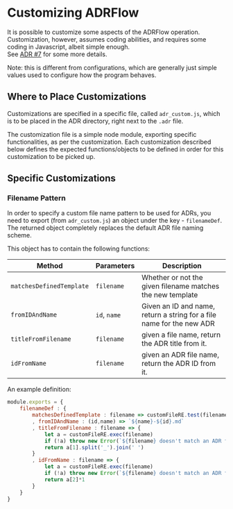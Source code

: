 # Customizing ADRFlow

It is possible to customize some aspects of the ADRFlow operation. Customization, however, assumes coding abilities, and requires some coding in Javascript, albeit simple enough.  
See [ADR #7](./adr/7-Defining_Customizations.md) for some more details.

Note: this is different from configurations, which are generally just simple values used to configure how the program behaves.

## Where to Place Customizations
Customizations are specified in a specific file, called `adr_custom.js`, which is to be placed in the ADR directory, right next to the `.adr` file.

The customization file is a simple node module, exporting specific functionalities, as per the customization. Each customization described below defines the expected functions/objects to be defined in order for this customization to be picked up.

## Specific Customizations

### Filename Pattern
In order to specify a custom file name pattern to be used for ADRs, you need to export (from `adr_custom.js`) an object under the key - `filenameDef`.  
The returned object completely replaces the default ADR file naming scheme.

This object has to contain the following functions:

Method|Parameters|Description
------|----------|-----------
 `matchesDefinedTemplate`| `filename` | Whether or not the given filename matches the new template 
 `fromIDAndName` | `id`, `name` | Given an ID and name, return a string for a file name for the new ADR 
 `titleFromFilename` | `filename` | given a file name, return the ADR title from it. 
 `idFromName` | `filename` | given an ADR file name, return the ADR ID from it. 

An example definition:

```javascript
module.exports = {
    filenameDef : {
        matchesDefinedTemplate : filename => customFileRE.test(filename)
        , fromIDAndName : (id,name) => `${name}-${id}.md`
        , titleFromFilename : filename => {
            let a = customFileRE.exec(filename)
            if (!a) throw new Error(`${filename} doesn't match an ADR file pattern`)
            return a[1].split('_').join(' ')
        }
        , idFromName : filename => {
            let a = customFileRE.exec(filename)
            if (!a) throw new Error(`${filename} doesn't match an ADR file pattern`)
            return a[2]*1
        }
    }
}
```
